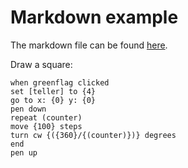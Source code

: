 <script type="text/javascript" src="ScratchLN.js" charset="utf-8"></script>
<script>
  window.onload = function() {
    scratchLN.scratchify();
  };
</script>

# Markdown example
The markdown file can be found [here](https://raw.githubusercontent.com/scratch4d/scratch-LN/gh-pages/example/markdown_example.md).



Draw a square:

```scratch
when greenflag clicked
set [teller] to {4}
go to x: {0} y: {0}
pen down
repeat (counter)
move {100} steps
turn cw {({360}/{(counter)})} degrees
end
pen up
```
